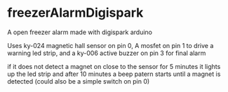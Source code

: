 # freezerAlarmDigispark
A open freezer alarm made with digispark arduino

Uses ky-024 magnetic hall sensor on pin 0, A mosfet on pin 1 to drive a warning led strip, and a ky-006 active buzzer on pin 3 for final alarm

if it does not detect a magnet on close to the sensor for 5 minutes it lights up the led strip and after 10 minutes a beep patern starts until a magnet is detected (could also be a simple switch on pin 0)
